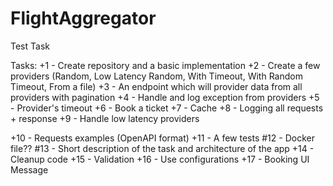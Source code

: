 # FlightAggregator
Test Task

Tasks:
+1 - Create repository and a basic implementation
+2 - Create a few providers (Random, Low Latency Random, With Timeout, With Random Timeout, From a file)
+3 - An endpoint which will provider data from all providers with pagination
+4 - Handle and log exception from providers
+5 - Provider's timeout
+6 - Book a ticket
+7 - Cache
+8 - Logging all requests + response
+9 - Handle low latency providers

+10 - Requests examples (OpenAPI format)
+11 - A few tests
#12 - Docker file??
#13 - Short description of the task and architecture of the app
+14 - Cleanup code
+15 - Validation
+16 - Use configurations
+17 - Booking UI Message